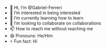 - 👋 Hi, I’m @Gabriel-Ferreri
- 👀 I’m interested in being interested
- 🌱 I’m currently learning how to learn
- 💞️ I’m looking to collaborate on collaborations
- 📫 How to reach me without reaching me
- 😄 Pronouns: He/Him
- ⚡ Fun fact: Hi

<!---
Gabriel-Ferreri/Gabriel-Ferreri is a ✨ special ✨ repository because its `README.md` (this file) appears on your GitHub profile.
You can click the Preview link to take a look at your changes.
--->
